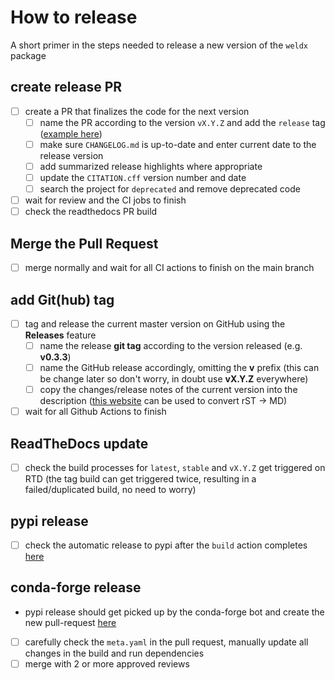 # How to release

A short primer in the steps needed to release a new version of the `weldx` package

## create release PR

- [ ] create a PR that finalizes the code for the next version
  - [ ] name the PR according to the version `vX.Y.Z` and add the `release`
    tag ([example here](https://github.com/BAMWelDX/weldx/pull/419))
  - [ ] make sure `CHANGELOG.md` is up-to-date and enter current date to the release version
  - [ ] add summarized release highlights where appropriate
  - [ ] update the `CITATION.cff` version number and date
  - [ ] search the project for `deprecated` and remove deprecated code
- [ ] wait for review and the CI jobs to finish
- [ ] check the readthedocs PR build

## Merge the Pull Request

- [ ] merge normally and wait for all CI actions to finish on the main branch

## add Git(hub) tag

- [ ] tag and release the current master version on GitHub using the **Releases** feature
  - [ ] name the release **git tag** according to the version released (e.g. **v0.3.3**)
  - [ ] name the GitHub release accordingly, omitting the **v** prefix (this can be change later so don't worry, in
    doubt use **vX.Y.Z** everywhere)
  - [ ] copy the changes/release notes of the current version into the description
    ([this website](https://mystyc.herokuapp.com/) can be used to convert rST -> MD)
- [ ] wait for all Github Actions to finish

## ReadTheDocs update

- [ ] check the build processes for `latest`, `stable` and `vX.Y.Z` get triggered on RTD (the tag build can get
  triggered twice, resulting in a failed/duplicated build, no need to worry)

## pypi release

- [ ] check the automatic release to pypi after the `build` action completes [here](https://pypi.org/project/weldx/)

## conda-forge release

- pypi release should get picked up by the conda-forge bot and create the new
  pull-request [here](https://github.com/conda-forge/weldx-feedstock/pulls)
- [ ] carefully check the `meta.yaml` in the pull request, manually update all changes in the build and run dependencies
- [ ] merge with 2 or more approved reviews
